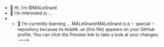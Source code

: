 - 👋 Hi, I’m @MALe0nard
- 👀 I’m interested in ...
- - 🌱 I’m currently learning ...
MALe0nard/MALe0nard is a ✨ special ✨ repository because its `README.md` (this file) appears on your GitHub profile.
You can click the Preview link to take a look at your changes.
--->
